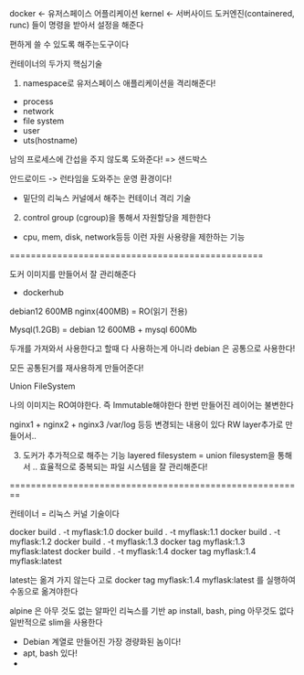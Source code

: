 docker <- 유저스페이스 어플리케이션
kernel <- 서버사이드 도커엔진(containered, runc) 들이 명령을 받아서 설정을 해준다

편하게 쓸 수 있도록 해주는도구이다


컨테이너의 두가지 핵심기술
1. namespace로 유저스페이스 애플리케이션을 격리해준다!
- process
- network
- file system
- user
- uts(hostname)

남의 프로세스에 간섭을 주지 않도록 도와준다! => 샌드박스

안드로이드 -> 런타임을 도와주는 운영 환경이다!
- 밑단의 리눅스 커널에서 해주는 컨테이너 격리 기술

2. control group (cgroup)을 통해서 자원할당을 제한한다
- cpu, mem, disk, network등등 이런 자원 사용량을 제한하는 기능

================================================

도커 이미지를 만들어서 잘 관리해준다
- dockerhub

debian12 600MB
nginx(400MB) = RO(읽기 전용)

Mysql(1.2GB) = debian 12 600MB + mysql 600Mb

두개를 가져와서 사용한다고 할때 다 사용하는게 아니라 debian 은 공통으로 사용한다!

모든 공통된거를 재사용하게 만들어준다!

Union FileSystem

나의 이미지는 RO여야한다. 즉 Immutable해야한다
한번 만들어진 레이어는 불변한다

nginx1 + nginx2 + nginx3
/var/log 등등 변경되는 내용이 있다
RW layer추가로 만들어서..


3. 도커가 추가적으로 해주는 기능
layered filesystem = union filesystem을 통해서 .. 효율적으로 중복되는 파일 시스템을 잘 관리해준다!

========================================================

컨테이너 = 리눅스 커널 기술이다

docker build . -t myflask:1.0
docker build . -t myflask:1.1
docker build . -t myflask:1.2
docker build . -t myflask:1.3
docker tag myflask:1.3 myflask:latest
docker build . -t myflask:1.4
docker tag myflask:1.4 myflask:latest

latest는 옮겨 가지 않는다 고로 
docker tag myflask:1.4 myflask:latest
를 실행하여 수동으로 옮겨야한다

alpine 은 아무 것도 없는 알파인 리눅스를 기반
ap install, bash, ping 아무것도 없다
일반적으로 slim을 사용한다
- Debian 계열로 만들어진 가장 경량화된 놈이다!
- apt, bash 있다!
- 